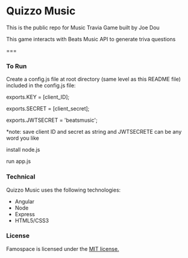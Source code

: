 
Quizzo Music
===
This is the public repo for Music Travia Game built by Joe Dou

This game interacts with Beats Music API to generate triva questions

===
### To Run
Create a config.js file at root directory (same level as this README file)
included in the config.js file:

exports.KEY = [client_ID];

exports.SECRET = [client_secret];

exports.JWTSECRET = 'beatsmusic';


*note: save client ID and secret as string and JWTSECRETE can be any word you like

install node.js

run app.js

### Technical
Quizzo Music uses the following technologies:
  - Angular
  - Node
  - Express
  - HTML5/CSS3

### License
Famospace is licensed under the [MIT license.](https://github.com/Famospace/Famo.us-Monospace/blob/master/LICENSE.txt)